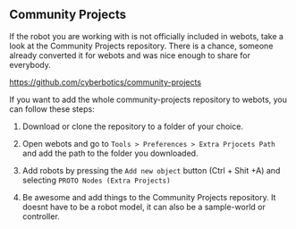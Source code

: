 ## Community Projects

If the robot you are working with is not officially included in webots, take a look at the Community Projects repository. There is a chance, someone already converted it for webots and was nice enough to share for everybody.

<https://github.com/cyberbotics/community-projects>

If you want to add the whole community-projects repository to webots, you can follow these steps:

1. Download or clone the repository to a folder of your choice. 

2. Open webots and go to `Tools > Preferences > Extra Prjocets Path` and add the path to the folder you downloaded. 

3. Add robots by pressing the `Add new object` button (Ctrl + Shit +A) and selecting `PROTO Nodes (Extra Projects)`

4. Be awesome and add things to the Community Projects repository. It doesnt have to be a robot model, it can also be a sample-world or controller.
